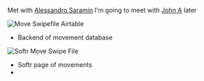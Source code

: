 Met with [Alessandro Saramin](Notes/Alessandro%20Saramin.md)
I'm going to meet with [John A](Notes/John%20A.md)  later

![Move Swipefile Airtable](Move%20Swipefile%20Airtable.png)
- Backend of movement database

![Softr Move Swipe File](Softr%20Move%20Swipe%20File.png)
- Softr page of movements
- 